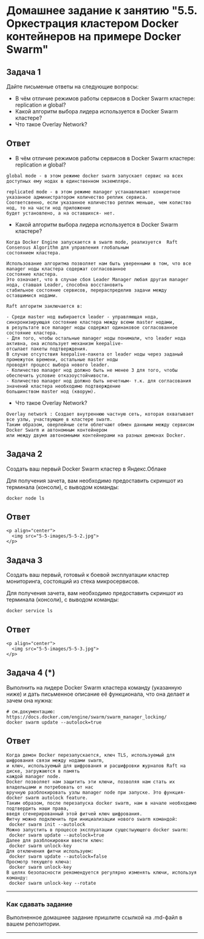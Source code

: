 # Домашнее задание к занятию "5.5. Оркестрация кластером Docker контейнеров на примере Docker Swarm"

## Задача 1

Дайте письменые ответы на следующие вопросы:

- В чём отличие режимов работы сервисов в Docker Swarm кластере: replication и global?
- Какой алгоритм выбора лидера используется в Docker Swarm кластере?
- Что такое Overlay Network?

## Ответ

- В чём отличие режимов работы сервисов в Docker Swarm кластере: replication и global?

```
global mode - в этом режиме docker swarm запускает сервис на всех доступных ему нодах в единственном экземпляре.

replicated mode - в этом режиме manager устанавливает конкретное указанное администратором количество реплик сервиса. 
Соответсвенно, если указанное количество реплик меньше, чем колиство нод, то на части нод приложение 
будет установлено, а на оставшихся- нет.
```

- Какой алгоритм выбора лидера используется в Docker Swarm кластере?

```
Когда Docker Engine запускается в swarm mode, реализуется  Raft Consensus Algorithm для управления глобальным 
состоянием кластера.

Использование алгоритма позволяет нам быть уверенными в том, что все manager ноды кластера содержат согласованное 
состояние кластера.
Это означает, что в случае сбоя Leader Manager любая другая manager нода, ставшая Leader, способна восстановить 
стабильное состояние сервисов, перераспределив задачи между оставшимися нодами.

Raft алгоритм заключается в:

- Среди master нод выбирается leader - управляющая нода, синхронизирующая состояние кластера между всеми master нодами,
в результате все manager ноды содержат одинаковое согласованное состояние кластера.  
- Для того, чтобы остальные manager ноды понимали, что leader нода активна, она использует механизм keepalive- 
отсылает пакеты подтверждения. 
В случае отсутствия keepalive-пакета от leader ноды через заданый промежуток времени, остальные master ноды 
проводят процесс выбора нового leader.  
- Количество manager нод должно быть не менее 3 для того, чтобы обеспечить условие отказоустойчивости. 
- Количество manager нод должно быть нечетным- т.к. для согласования значений кластера необходимо подтверждение 
большинством master нод (кворум).
```

- Что такое Overlay Network?

```
Overlay network : Создает внутреннюю частную сеть, которая охватывает все узлы, участвующие в кластере swarm. 
Таким образом, оверлейные сети облегчают обмен данными между сервисом Docker Swarm и автономным контейнером 
или между двумя автономными контейнерами на разных демонах Docker.
```

## Задача 2

Создать ваш первый Docker Swarm кластер в Яндекс.Облаке

Для получения зачета, вам необходимо предоставить скриншот из терминала (консоли), с выводом команды:
```
docker node ls
```

## Ответ

```
<p align="center">
  <img src="5-5-images/5-5-2.jpg">
</p>
```

## Задача 3

Создать ваш первый, готовый к боевой эксплуатации кластер мониторинга, состоящий из стека микросервисов.

Для получения зачета, вам необходимо предоставить скриншот из терминала (консоли), с выводом команды:
```
docker service ls
```

## Ответ
```
<p align="center">
  <img src="5-5-images/5-5-3.jpg">
</p>
```

## Задача 4 (*)

Выполнить на лидере Docker Swarm кластера команду (указанную ниже) и дать письменное описание её функционала, что она делает и зачем она нужна:
```
# см.документацию: https://docs.docker.com/engine/swarm/swarm_manager_locking/
docker swarm update --autolock=true
```
## Ответ
```
Когда демон Docker перезапускается, ключ TLS, используемый для шифрования связи между нодами swarm, 
и ключ, используемый для шифрования и расшифровки журналов Raft на диске, загружаются в память 
каждой manager node. 
Docker позволяет нам защитить эти ключи, позволяя нам стать их владельцами и потребовать от нас 
вручную разблокировать узлы manager node при запуске. Это функция- docker swarm autolock feature. 
Таким образом, после перезапуска docker swarm, нам в начале необходимо подтвердить наши права, 
введя сгенерированный этой фитчей ключ шифрования.
Фитчу можно подключить при инициализации нового swarm командой:
 docker swarm init --autolock
Можно запустить в процессе эксплуатации сущестыующего docker swarm:
 docker swarm update --autolock=true
Далее для разблокировки ввести ключ:
 docker swarm unlock-key
Для отключения фитчи используем:
 docker swarm update --autolock=false
Просмотр текущего ключа:
 docker swarm unlock-key
В целях безопасности рекомендуется регулярно изменять ключи, используя команду:
 docker swarm unlock-key --rotate
```

---

### Как cдавать задание

Выполненное домашнее задание пришлите ссылкой на .md-файл в вашем репозитории.

---
